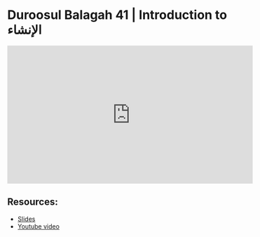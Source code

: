 # Duroosul Balagah 41 | Introduction to الإنشاء
                
<iframe width="560" height="315" src="https://www.youtube-nocookie.com/embed/gbRxEQobXPc?start=0" frameborder="0" allow="accelerometer; autoplay; encrypted-media; gyroscope; picture-in-picture" allowfullscreen="allowfullscreen">
</iframe><BR>

## Resources:
- [Slides](https://github.com/arshare/resources_balagha_pdfs)
- [Youtube video](https://www.youtube.com/watch?v=gbRxEQobXPc&list=PLzn0qdi6JpdvvXVuJ7kIusNquSxeyKJvc)


